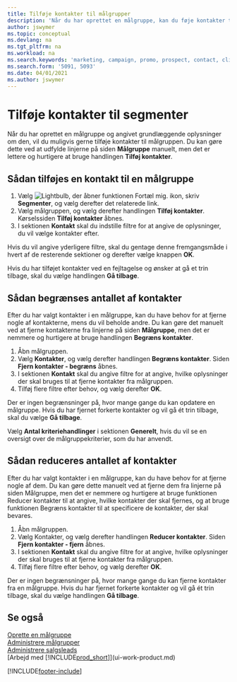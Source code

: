 ```yaml
---
title: Tilføje kontakter til målgrupper
description: 'Når du har oprettet en målgruppe, kan du føje kontakter til målgruppen, f.eks. som en del af en marketingkampagne, der er henvendt til bestemte kunder.'
author: jswymer
ms.topic: conceptual
ms.devlang: na
ms.tgt_pltfrm: na
ms.workload: na
ms.search.keywords: 'marketing, campaign, promo, prospect, contact, client, customer'
ms.search.form: '5091, 5093'
ms.date: 04/01/2021
ms.author: jswymer
---
```

# <a name="adding-contacts-to-segments"></a>Tilføje kontakter til segmenter
Når du har oprettet en målgruppe og angivet grundlæggende oplysninger om den, vil du muligvis gerne tilføje kontakter til målgruppen. Du kan gøre dette ved at udfylde linjerne på siden **Målgruppe** manuelt, men det er lettere og hurtigere at bruge handlingen **Tilføj kontakter**.

## <a name="to-add-a-contact-to-a-segment"></a>Sådan tilføjes en kontakt til en målgruppe
1. Vælg ![Lightbulb, der åbner funktionen Fortæl mig.](media/ui-search/search_small.png "Fortæl mig, hvad du vil foretage dig") ikon, skriv **Segmenter**, og vælg derefter det relaterede link.  
2. Vælg målgruppen, og vælg derefter handlingen **Tilføj kontakter**. Kørselssiden **Tilføj kontakter** åbnes.
3. I sektionen **Kontakt** skal du indstille filtre for at angive de oplysninger, du vil vælge kontakter efter.

Hvis du vil angive yderligere filtre, skal du gentage denne fremgangsmåde i hvert af de resterende sektioner og derefter vælge knappen **OK**.

Hvis du har tilføjet kontakter ved en fejltagelse og ønsker at gå et trin tilbage, skal du vælge handlingen **Gå tilbage**.

## <a name="to-refine-the-number-of-contacts"></a>Sådan begrænses antallet af kontakter
Efter du har valgt kontakter i en målgruppe, kan du have behov for at fjerne nogle af kontakterne, mens du vil beholde andre. Du kan gøre det manuelt ved at fjerne kontakterne fra linjerne på siden **Målgruppe**, men det er nemmere og hurtigere at bruge handlingen **Begræns kontakter**.

1. Åbn målgruppen.
2. Vælg **Kontakter**, og vælg derefter handlingen **Begræns kontakter**. Siden **Fjern kontakter - begræns** åbnes.
3. I sektionen **Kontakt** skal du angive filtre for at angive, hvilke oplysninger der skal bruges til at fjerne kontakter fra målgruppen.
4. Tilføj flere filtre efter behov, og vælg derefter **OK**.

Der er ingen begrænsninger på, hvor mange gange du kan opdatere en målgruppe. Hvis du har fjernet forkerte kontakter og vil gå ét trin tilbage, skal du vælge **Gå tilbage**.

Vælg **Antal kriteriehandlinger** i sektionen **Generelt**, hvis du vil se en oversigt over de målgruppekriterier, som du har anvendt.

## <a name="to-reduce-the-number-of-contacts"></a>Sådan reduceres antallet af kontakter
Efter du har valgt kontakter i en målgruppe, kan du have behov for at fjerne nogle af dem. Du kan gøre dette manuelt ved at fjerne dem fra linjerne på siden Målgruppe, men det er nemmere og hurtigere at bruge funktionen Reducer kontakter til at angive, hvilke kontakter der skal fjernes, og at bruge funktionen Begræns kontakter til at specificere de kontakter, der skal bevares.

1. Åbn målgruppen.
2. Vælg Kontakter, og vælg derefter handlingen **Reducer kontakter**. Siden **Fjern kontakter - fjern** åbnes.
3. I sektionen **Kontakt** skal du angive filtre for at angive, hvilke oplysninger der skal bruges til at fjerne kontakter fra målgruppen.
4. Tilføj flere filtre efter behov, og vælg derefter **OK**.

Der er ingen begrænsninger på, hvor mange gange du kan fjerne kontakter fra en målgruppe. Hvis du har fjernet forkerte kontakter og vil gå ét trin tilbage, skal du vælge handlingen **Gå tilbage**.

## <a name="see-also"></a>Se også
[Oprette en målgruppe](marketing-how-create-segment.md)   
[Administrere målgrupper](marketing-segments.md)  
[Administrere salgsleads](marketing-manage-sales-opportunities.md)  
[Arbejd med [!INCLUDE[prod_short](includes/prod_short.md)]](ui-work-product.md)  


[!INCLUDE[footer-include](includes/footer-banner.md)]
